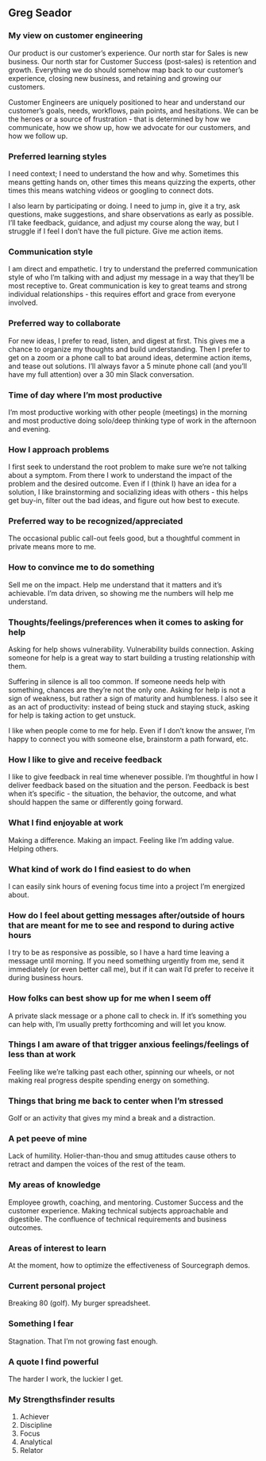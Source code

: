 ## Greg Seador

### My view on customer engineering

Our product is our customer’s experience.  Our north star for Sales is new business.  Our north star for Customer Success (post-sales) is retention and growth.  Everything we do should somehow map back to our customer’s experience, closing new business, and retaining and growing our customers.

Customer Engineers are uniquely positioned to hear and understand our customer’s goals, needs, workflows, pain points, and hesitations.  We can be the heroes or a source of frustration - that is determined by how we communicate, how we show up, how we advocate for our customers, and how we follow up.

### Preferred learning styles

I need context; I need to understand the how and why.  Sometimes this means getting hands on, other times this means quizzing the experts, other times this means watching videos or googling to connect dots.  

I also learn by participating or doing.  I need to jump in, give it a try, ask questions, make suggestions, and share observations as early as possible.  I’ll take feedback, guidance, and adjust my course along the way, but I struggle if I feel I don’t have the full picture.  Give me action items.

### Communication style

I am direct and empathetic.  I try to understand the preferred communication style of who I’m talking with and adjust my message in a way that they’ll be most receptive to.  Great communication is key to great teams and strong individual relationships - this requires effort and grace from everyone involved.

### Preferred way to collaborate

For new ideas, I prefer to read, listen, and digest at first.  This gives me a chance to organize my thoughts and build understanding.  Then I prefer to get on a zoom or a phone call to bat around ideas, determine action items, and tease out solutions.  I’ll always favor a 5 minute phone call (and you’ll have my full attention) over a 30 min Slack conversation.

### Time of day where I’m most productive

I’m most productive working with other people (meetings) in the morning and most productive doing solo/deep thinking type of work in the afternoon and evening.

### How I approach problems

I first seek to understand the root problem to make sure we’re not talking about a symptom.  From there I work to understand the impact of the problem and the desired outcome.  Even if I (think I) have an idea for a solution, I like brainstorming and socializing ideas with others - this helps get buy-in, filter out the bad ideas, and figure out how best to execute.

### Preferred way to be recognized/appreciated

The occasional public call-out feels good, but a thoughtful comment in private means more to me.

### How to convince me to do something

Sell me on the impact.  Help me understand that it matters and it’s achievable.  I’m data driven, so showing me the numbers will help me understand.

### Thoughts/feelings/preferences when it comes to asking for help

Asking for help shows vulnerability.  Vulnerability builds connection.  Asking someone for help is a great way to start building a trusting relationship with them.  

Suffering in silence is all too common.  If someone needs help with something, chances are they’re not the only one.  Asking for help is not a sign of weakness, but rather a sign of maturity and humbleness.  I also see it as an act of productivity: instead of being stuck and staying stuck, asking for help is taking action to get unstuck.

I like when people come to me for help.  Even if I don’t know the answer, I’m happy to connect you with someone else, brainstorm a path forward, etc.

### How I like to give and receive feedback

I like to give feedback in real time whenever possible.  I’m thoughtful in how I deliver feedback based on the situation and the person.  Feedback is best when it’s specific - the situation, the behavior, the outcome, and what should happen the same or differently going forward.

### What I find enjoyable at work

Making a difference.  Making an impact.  Feeling like I’m adding value.  Helping others.

### What kind of work do I find easiest to do when

I can easily sink hours of evening focus time into a project I’m energized about.

### How do I feel about getting messages after/outside of hours that are meant for me to see and respond to during active hours

I try to be as responsive as possible, so I have a hard time leaving a message until morning.  If you need something urgently from me, send it immediately (or even better call me), but if it can wait I’d prefer to receive it during business hours.

### How folks can best show up for me when I seem off

A private slack message or a phone call to check in.  If it’s something you can help with, I’m usually pretty forthcoming and will let you know.

### Things I am aware of that trigger anxious feelings/feelings of less than at work

Feeling like we’re talking past each other, spinning our wheels, or not making real progress despite spending energy on something.  

### Things that bring me back to center when I’m stressed

Golf or an activity that gives my mind a break and a distraction.

### A pet peeve of mine

Lack of humility.  Holier-than-thou and smug attitudes cause others to retract and dampen the voices of the rest of the team.

### My areas of knowledge

Employee growth, coaching, and mentoring.  Customer Success and the customer experience.  Making technical subjects approachable and digestible.  The confluence of technical requirements and business outcomes.

### Areas of interest to learn

At the moment, how to optimize the effectiveness of Sourcegraph demos.

### Current personal project

Breaking 80 (golf).  My burger spreadsheet.

### Something I fear

Stagnation.  That I’m not growing fast enough.

### A quote I find powerful

The harder I work, the luckier I get.

### My Strengthsfinder results

1. Achiever
2. Discipline
3. Focus
4. Analytical
5. Relator

